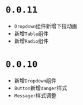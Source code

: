 # `0.0.11`
- `Dropdown`组件新增下拉动画
- 新增`Table`组件
- 新增`Radio`组件

# `0.0.10`
- 新增`Dropdown`组件
- `Button`新增`danger`样式
- `Messager`样式调整

